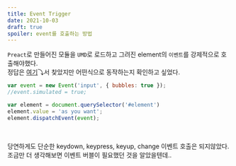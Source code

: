```yaml
---
title: Event Trigger
date: 2021-10-03
draft: true
spoiler: event를 호출하는 방법
---
```


`Preact`로 만들어진 모듈을 `UMD`로 로드하고 그려진 element의 `이벤트`를 강제적으로 호출해야했다.  
정답은 [여기](https://stackoverflow.com/a/46012210)⤵서 찾았지만 어떤식으로 동작하는지 확인하고 싶었다.  

```js
var event = new Event('input', { bubbles: true });
//event.simulated = true;

var element = document.querySelector('#element')
element.value = 'as you want';
element.dispatchEvent(event);
```

&nbsp;

당연하게도 단순한 keydown, keypress, keyup, change 이벤트 호출은 되지않았다.  
조금만 더 생각해보면 이벤트 버블이 필요했던 것을 알았을텐데..  